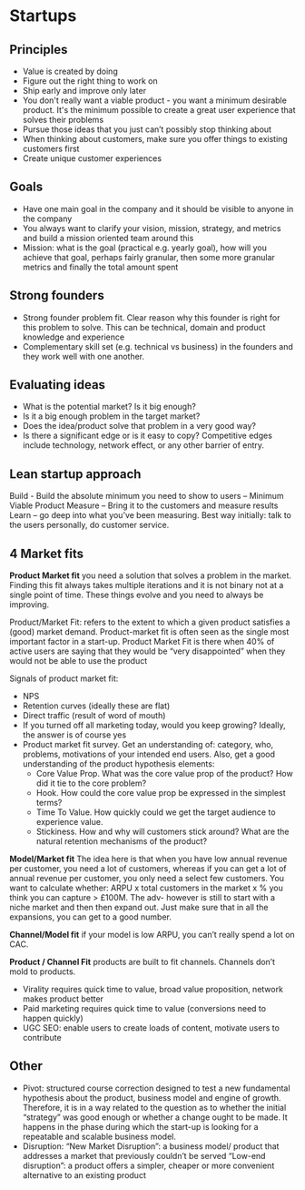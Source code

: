 # Startups

## Principles
- Value is created by doing
- Figure out the right thing to work on
- Ship early and improve only later 
- You don't really want a viable product - you want a minimum desirable product. It's the minimum possible to create a great user experience that solves their problems
- Pursue those ideas that you just can’t possibly stop thinking about
- When thinking about customers, make sure you offer things to existing customers first
- Create unique customer experiences 

## Goals 
- Have one main goal in the company and it should be visible to anyone in the company 
- You always want to clarify your vision, mission, strategy, and metrics and build a mission oriented team around this 
- Mission: what is the goal (practical e.g. yearly goal), how will  you achieve that goal, perhaps fairly granular, then some more granular metrics and finally the total amount spent 

## Strong founders
- Strong founder problem fit. Clear reason why this founder is right for this problem to solve. This can be technical, domain and product knowledge and experience
- Complementary skill set (e.g. technical vs business) in the founders and they work well with one another. 

## Evaluating ideas
- What is the potential market? Is it big enough?
- Is it a big enough problem in the target market?
- Does the idea/product solve that problem in a very good way? 
- Is there a significant edge or is it easy to copy? Competitive edges include technology, network effect, or any other barrier of entry. 

## Lean startup approach
Build - Build the absolute minimum you need to show to users – Minimum Viable Product
Measure – Bring it to the customers and measure results
Learn – go deep into what you’ve been measuring. Best way initially: talk to the users personally, do customer service. 

## 4 Market fits 
**Product Market fit**
you need a solution that solves a problem in the market. Finding this fit always takes multiple iterations and it is not binary not at a single point of time. These things evolve and you need to always be improving. 

Product/Market Fit: refers to the extent to which a given product satisfies a (good) market demand. Product-market fit is often seen as the single most important factor in a start-up. Product Market Fit is there when 40% of active 	users are saying that they would be “very disappointed” when they would not be able to use the product 

Signals of product market fit: 
- NPS
- Retention curves (ideally these are flat)
- Direct traffic (result of word of mouth)
- If you turned off all marketing today, would you keep growing? Ideally, the answer is of course yes 
- Product market fit survey. Get an understanding of: category, who, problems, motivations of your intended end users. Also, get a good understanding of the product hypothesis elements: 
  - Core Value Prop. What was the core value prop of the product? How did it tie to the core problem?
  - Hook. How could the core value prop be expressed in the simplest terms?
  - Time To Value. How quickly could we get the target audience to experience value.
  - Stickiness. How and why will customers stick around? What are the natural retention mechanisms of the product?

**Model/Market fit**
The idea here is that when you have low annual revenue per customer, you need a lot of customers, whereas if you can get a lot of annual revenue per customer, you only need a select few customers. You want to calculate whether: ARPU x total customers in the market x % you think you can capture > £100M. The adv-  however is still to start with a niche market and then then expand out. Just make sure that in all the expansions, you can get to a good number.  

**Channel/Model fit**
if your model is low ARPU, you can’t really spend a lot on CAC. 

**Product / Channel Fit**
products are built to fit channels. Channels don’t mold to products.
- Virality requires quick time to value, broad value proposition, network makes product better  
- Paid marketing requires quick time to value (conversions need to happen quickly) 
- UGC SEO: enable users to create loads of content, motivate users to contribute  

## Other
- Pivot: structured course correction designed to test a new fundamental hypothesis about the product, business model and engine of growth. Therefore, it is in a way related to the question as to whether the initial “strategy” was good enough or whether a change ought to be made. It happens in the phase during which the start-up is looking for a repeatable and scalable business model. 
- Disruption: “New Market Disruption”: a business model/ product that addresses a market that previously couldn’t be served “Low-end disruption”: a product offers a simpler, cheaper or more convenient alternative to an existing product